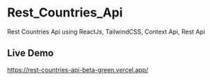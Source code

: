 # Rest_Countries_Api
Rest Countries Api using ReactJs, TailwindCSS, Context Api, Rest Api

## Live Demo
https://rest-countries-api-beta-green.vercel.app/
